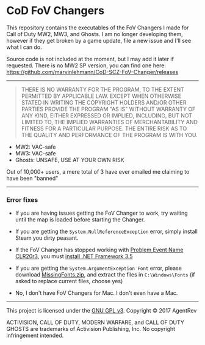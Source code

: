 # CoD FoV Changers

This repository contains the executables of the FoV Changers I made for Call of Duty MW2, MW3, and Ghosts. I am no longer developing them, however if they get broken by a game update, file a new issue and I'll see what I can do.

Source code is not included at the moment, but I may add it later if requested. There is no MW2 SP version, you can find one here: https://github.com/marvinlehmann/CoD-SCZ-FoV-Changer/releases

---

> THERE IS NO WARRANTY FOR THE PROGRAM, TO THE EXTENT PERMITTED BY APPLICABLE LAW.  EXCEPT WHEN OTHERWISE STATED IN WRITING THE COPYRIGHT HOLDERS AND/OR OTHER PARTIES PROVIDE THE PROGRAM "AS IS" WITHOUT WARRANTY OF ANY KIND, EITHER EXPRESSED OR IMPLIED, INCLUDING, BUT NOT LIMITED TO, THE IMPLIED WARRANTIES OF MERCHANTABILITY AND FITNESS FOR A PARTICULAR PURPOSE.  THE ENTIRE RISK AS TO THE QUALITY AND PERFORMANCE OF THE PROGRAM IS WITH YOU.

 - MW2: VAC-safe
 - MW3: VAC-safe
 - Ghosts: UNSAFE, USE AT YOUR OWN RISK

Out of 10,000+ users, a mere total of 3 have ever emailed me claiming to have been "banned"

---

### Error fixes

- If you are having issues getting the FoV Changer to work, try waiting until the map is loaded before starting the Changer.

- If you are getting the `System.NullReferenceException` error, simply install Steam you dirty peasant.

- If the FoV Changer has stopped working with [Problem Event Name CLR20r3](https://i.imgur.com/7heWwTW.png), you must [install .NET Framework 3.5](https://www.techhit.com/how-to/install-.net-3.5.1/windows7/)

- If you are getting the `System.ArgumentException Font` error, please download [MissingFonts.zip](https://github.com/AgentRev/CoD-FoV-Changers/raw/master/MissingFonts.zip), and extract the files in `C:\Windows\Fonts` (if asked to replace current files, choose yes)

- No, I don't have FoV Changers for Mac. I don't even have a Mac.

---

This project is licensed under the [GNU GPL v3](http://tldrlegal.com/l/gpl-3.0). Copyright © 2017 AgentRev

ACTIVISION, CALL OF DUTY, MODERN WARFARE, and CALL OF DUTY GHOSTS are trademarks of Activision Publishing, Inc.
No copyright infringement intended.
